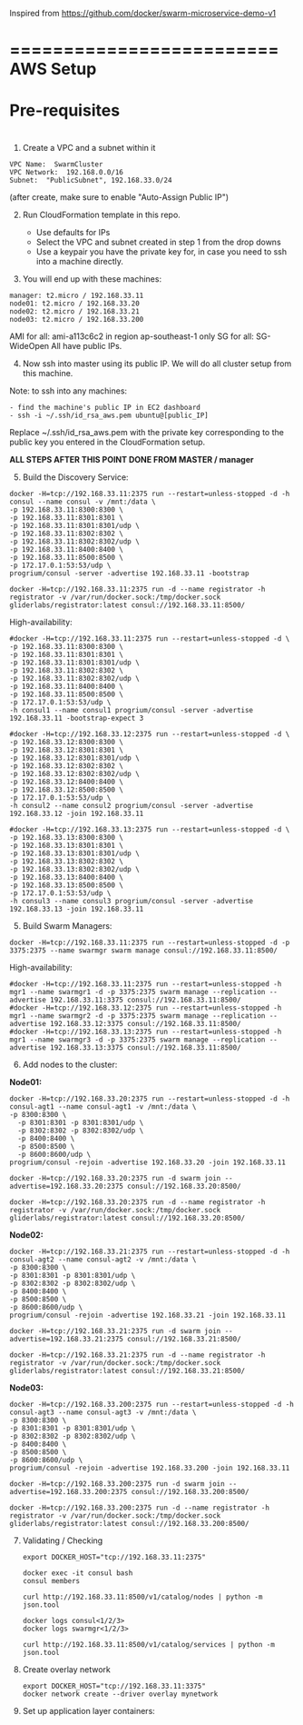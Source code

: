Inspired from https://github.com/docker/swarm-microservice-demo-v1

=========================
  AWS Setup
=========================

#
# Pre-requisites
#

1.  Create a VPC and a subnet within it

  ```
  VPC Name:  SwarmCluster
  VPC Network:  192.168.0.0/16
  Subnet:  "PublicSubnet", 192.168.33.0/24
  ```
  (after create, make sure to enable "Auto-Assign Public IP")
  
2.  Run CloudFormation template in this repo.  

	- Use defaults for IPs
	- Select the VPC and subnet created in step 1 from the drop downs
	- Use a keypair you have the private key for, in case you need to ssh into a machine directly.

3.  You will end up with these machines:

  ```
  manager: t2.micro / 192.168.33.11
  node01: t2.micro / 192.168.33.20
  node02: t2.micro / 192.168.33.21
  node03: t2.micro / 192.168.33.200
  ```

  AMI for all:  ami-a113c6c2 in region ap-southeast-1 only
  SG for all:  SG-WideOpen
  All have public IPs.

4.  Now ssh into master using its public IP.  We will do all cluster setup from this machine.  

  Note:  to ssh into any machines:
  
	- find the machine's public IP in EC2 dashboard
	- ssh -i ~/.ssh/id_rsa_aws.pem ubuntu@[public_IP]
	
Replace ~/.ssh/id_rsa_aws.pem with the private key corresponding to the public key you entered in the CloudFormation setup.


**ALL STEPS AFTER THIS POINT DONE FROM MASTER / manager**


5. Build the Discovery Service:

  ```
  docker -H=tcp://192.168.33.11:2375 run --restart=unless-stopped -d -h consul --name consul -v /mnt:/data \
  -p 192.168.33.11:8300:8300 \
  -p 192.168.33.11:8301:8301 \
  -p 192.168.33.11:8301:8301/udp \
  -p 192.168.33.11:8302:8302 \
  -p 192.168.33.11:8302:8302/udp \
  -p 192.168.33.11:8400:8400 \
  -p 192.168.33.11:8500:8500 \
  -p 172.17.0.1:53:53/udp \
  progrium/consul -server -advertise 192.168.33.11 -bootstrap
  ```
  
  ```
  docker -H=tcp://192.168.33.11:2375 run -d --name registrator -h registrator -v /var/run/docker.sock:/tmp/docker.sock gliderlabs/registrator:latest consul://192.168.33.11:8500/
  ```
  
  
  High-availability:
  
  ```
  #docker -H=tcp://192.168.33.11:2375 run --restart=unless-stopped -d \
  -p 192.168.33.11:8300:8300 \
  -p 192.168.33.11:8301:8301 \
  -p 192.168.33.11:8301:8301/udp \
  -p 192.168.33.11:8302:8302 \
  -p 192.168.33.11:8302:8302/udp \
  -p 192.168.33.11:8400:8400 \
  -p 192.168.33.11:8500:8500 \
  -p 172.17.0.1:53:53/udp \
  -h consul1 --name consul1 progrium/consul -server -advertise 192.168.33.11 -bootstrap-expect 3
  
  #docker -H=tcp://192.168.33.12:2375 run --restart=unless-stopped -d \
  -p 192.168.33.12:8300:8300 \
  -p 192.168.33.12:8301:8301 \
  -p 192.168.33.12:8301:8301/udp \
  -p 192.168.33.12:8302:8302 \
  -p 192.168.33.12:8302:8302/udp \
  -p 192.168.33.12:8400:8400 \
  -p 192.168.33.12:8500:8500 \
  -p 172.17.0.1:53:53/udp \
  -h consul2 --name consul2 progrium/consul -server -advertise 192.168.33.12 -join 192.168.33.11
  
  #docker -H=tcp://192.168.33.13:2375 run --restart=unless-stopped -d \
  -p 192.168.33.13:8300:8300 \
  -p 192.168.33.13:8301:8301 \
  -p 192.168.33.13:8301:8301/udp \
  -p 192.168.33.13:8302:8302 \
  -p 192.168.33.13:8302:8302/udp \
  -p 192.168.33.13:8400:8400 \
  -p 192.168.33.13:8500:8500 \
  -p 172.17.0.1:53:53/udp \
  -h consul3 --name consul3 progrium/consul -server -advertise 192.168.33.13 -join 192.168.33.11
  ```

5. Build Swarm Managers:

  ```
  docker -H=tcp://192.168.33.11:2375 run --restart=unless-stopped -d -p 3375:2375 --name swarmgr swarm manage consul://192.168.33.11:8500/
  ```
  
  High-availability:
  
  ```
  #docker -H=tcp://192.168.33.11:2375 run --restart=unless-stopped -h mgr1 --name swarmgr1 -d -p 3375:2375 swarm manage --replication --advertise 192.168.33.11:3375 consul://192.168.33.11:8500/
  #docker -H=tcp://192.168.33.12:2375 run --restart=unless-stopped -h mgr1 --name swarmgr2 -d -p 3375:2375 swarm manage --replication --advertise 192.168.33.12:3375 consul://192.168.33.11:8500/
  #docker -H=tcp://192.168.33.13:2375 run --restart=unless-stopped -h mgr1 --name swarmgr3 -d -p 3375:2375 swarm manage --replication --advertise 192.168.33.13:3375 consul://192.168.33.11:8500/
  ```
  
6. Add nodes to the cluster:

  **Node01:**
  
  ```
  docker -H=tcp://192.168.33.20:2375 run --restart=unless-stopped -d -h consul-agt1 --name consul-agt1 -v /mnt:/data \
  -p 8300:8300 \
	-p 8301:8301 -p 8301:8301/udp \
	-p 8302:8302 -p 8302:8302/udp \
	-p 8400:8400 \
	-p 8500:8500 \
	-p 8600:8600/udp \
  progrium/consul -rejoin -advertise 192.168.33.20 -join 192.168.33.11
  ```
  
  ```
  docker -H=tcp://192.168.33.20:2375 run -d swarm join --advertise=192.168.33.20:2375 consul://192.168.33.20:8500/
  ```
  
  ```
  docker -H=tcp://192.168.33.20:2375 run -d --name registrator -h registrator -v /var/run/docker.sock:/tmp/docker.sock gliderlabs/registrator:latest consul://192.168.33.20:8500/
  ```
  
  **Node02:**
  
  ```
  docker -H=tcp://192.168.33.21:2375 run --restart=unless-stopped -d -h consul-agt2 --name consul-agt2 -v /mnt:/data \
  -p 8300:8300 \
  -p 8301:8301 -p 8301:8301/udp \
  -p 8302:8302 -p 8302:8302/udp \
  -p 8400:8400 \
  -p 8500:8500 \
  -p 8600:8600/udp \
  progrium/consul -rejoin -advertise 192.168.33.21 -join 192.168.33.11
  ```
  
  ```
  docker -H=tcp://192.168.33.21:2375 run -d swarm join --advertise=192.168.33.21:2375 consul://192.168.33.21:8500/
  ```
  
  ```
  docker -H=tcp://192.168.33.21:2375 run -d --name registrator -h registrator -v /var/run/docker.sock:/tmp/docker.sock gliderlabs/registrator:latest consul://192.168.33.21:8500/
  ```
  
  **Node03:**
  
  ```
  docker -H=tcp://192.168.33.200:2375 run --restart=unless-stopped -d -h consul-agt3 --name consul-agt3 -v /mnt:/data \
  -p 8300:8300 \
  -p 8301:8301 -p 8301:8301/udp \
  -p 8302:8302 -p 8302:8302/udp \
  -p 8400:8400 \
  -p 8500:8500 \
  -p 8600:8600/udp \
  progrium/consul -rejoin -advertise 192.168.33.200 -join 192.168.33.11
  ```
  
  ```
  docker -H=tcp://192.168.33.200:2375 run -d swarm join --advertise=192.168.33.200:2375 consul://192.168.33.200:8500/
  ```
  
  ```
  docker -H=tcp://192.168.33.200:2375 run -d --name registrator -h registrator -v /var/run/docker.sock:/tmp/docker.sock gliderlabs/registrator:latest consul://192.168.33.200:8500/
  ```

7. Validating / Checking
   
   ```
   export DOCKER_HOST="tcp://192.168.33.11:2375"
   
   docker exec -it consul bash
   consul members
   ```
   
   ```
   curl http://192.168.33.11:8500/v1/catalog/nodes | python -m json.tool
   ```
   
   ```
   docker logs consul<1/2/3>
   docker logs swarmgr<1/2/3>
   ```

   ```
   curl http://192.168.33.11:8500/v1/catalog/services | python -m json.tool
   ```

8. Create overlay network

   ```
   export DOCKER_HOST="tcp://192.168.33.11:3375"
   docker network create --driver overlay mynetwork
   ```

9. Set up application layer containers:

